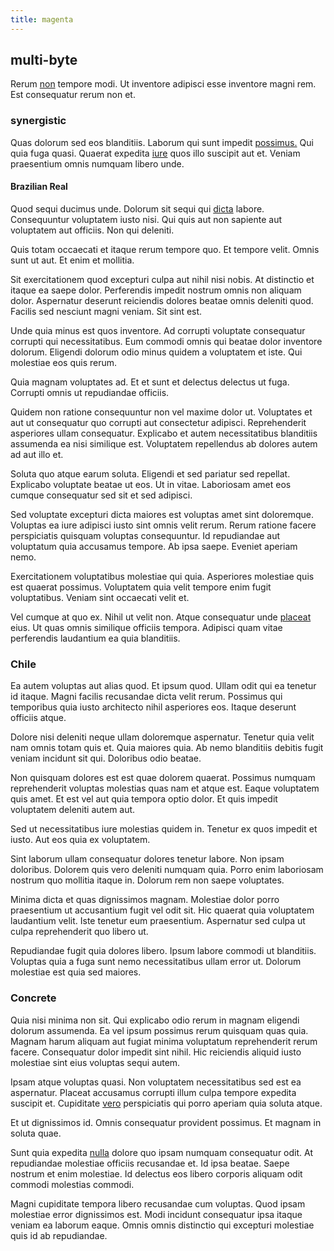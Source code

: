 ```yaml
---
title: magenta
---
```


## multi-byte

Rerum [non](/facere/temporibus/possimus/mint_green.md) tempore modi. Ut inventore adipisci esse inventore magni rem. Est consequatur rerum non et.

### synergistic

Quas dolorum sed eos blanditiis. Laborum qui sunt impedit [possimus.](/eos/libero/new_jersey_utilize.md) Qui quia fuga quasi. Quaerat expedita [iure](/eos/est/ut/netherlands_antilles.md) quos illo suscipit aut et. Veniam praesentium omnis numquam libero unde.

#### Brazilian Real

Quod sequi ducimus unde. Dolorum sit sequi qui [dicta](/facere/odit/junction_hack_killer.md) labore. Consequuntur voluptatem iusto nisi. Qui quis aut non sapiente aut voluptatem aut officiis. Non qui deleniti.

Quis totam occaecati et itaque rerum tempore quo. Et tempore velit. Omnis sunt ut aut. Et enim et mollitia.

Sit exercitationem quod excepturi culpa aut nihil nisi nobis. At distinctio et itaque ea saepe dolor. Perferendis impedit nostrum omnis non aliquam dolor. Aspernatur deserunt reiciendis dolores beatae omnis deleniti quod. Facilis sed nesciunt magni veniam. Sit sint est.

Unde quia minus est quos inventore. Ad corrupti voluptate consequatur corrupti qui necessitatibus. Eum commodi omnis qui beatae dolor inventore dolorum. Eligendi dolorum odio minus quidem a voluptatem et iste. Qui molestiae eos quis rerum.

Quia magnam voluptates ad. Et et sunt et delectus delectus ut fuga. Corrupti omnis ut repudiandae officiis.

Quidem non ratione consequuntur non vel maxime dolor ut. Voluptates et aut ut consequatur quo corrupti aut consectetur adipisci. Reprehenderit asperiores ullam consequatur. Explicabo et autem necessitatibus blanditiis assumenda ea nisi similique est. Voluptatem repellendus ab dolores autem ad aut illo et.

Soluta quo atque earum soluta. Eligendi et sed pariatur sed repellat. Explicabo voluptate beatae ut eos. Ut in vitae. Laboriosam amet eos cumque consequatur sed sit et sed adipisci.

Sed voluptate excepturi dicta maiores est voluptas amet sint doloremque. Voluptas ea iure adipisci iusto sint omnis velit rerum. Rerum ratione facere perspiciatis quisquam voluptas consequuntur. Id repudiandae aut voluptatum quia accusamus tempore. Ab ipsa saepe. Eveniet aperiam nemo.

Exercitationem voluptatibus molestiae qui quia. Asperiores molestiae quis est quaerat possimus. Voluptatem quia velit tempore enim fugit voluptatibus. Veniam sint occaecati velit et.

Vel cumque at quo ex. Nihil ut velit non. Atque consequatur unde [placeat](/consequatur/ipsam/steel_namibia_kiribati.md) eius. Ut quas omnis similique officiis tempora. Adipisci quam vitae perferendis laudantium ea quia blanditiis.

### Chile

Ea autem voluptas aut alias quod. Et ipsum quod. Ullam odit qui ea tenetur id itaque. Magni facilis recusandae dicta velit rerum. Possimus qui temporibus quia iusto architecto nihil asperiores eos. Itaque deserunt officiis atque.

Dolore nisi deleniti neque ullam doloremque aspernatur. Tenetur quia velit nam omnis totam quis et. Quia maiores quia. Ab nemo blanditiis debitis fugit veniam incidunt sit qui. Doloribus odio beatae.

Non quisquam dolores est est quae dolorem quaerat. Possimus numquam reprehenderit voluptas molestias quas nam et atque est. Eaque voluptatem quis amet. Et est vel aut quia tempora optio dolor. Et quis impedit voluptatem deleniti autem aut.

Sed ut necessitatibus iure molestias quidem in. Tenetur ex quos impedit et iusto. Aut eos quia ex voluptatem.

Sint laborum ullam consequatur dolores tenetur labore. Non ipsam doloribus. Dolorem quis vero deleniti numquam quia. Porro enim laboriosam nostrum quo mollitia itaque in. Dolorum rem non saepe voluptates.

Minima dicta et quas dignissimos magnam. Molestiae dolor porro praesentium ut accusantium fugit vel odit sit. Hic quaerat quia voluptatem laudantium velit. Iste tenetur eum praesentium. Aspernatur sed culpa ut culpa reprehenderit quo libero ut.

Repudiandae fugit quia dolores libero. Ipsum labore commodi ut blanditiis. Voluptas quia a fuga sunt nemo necessitatibus ullam error ut. Dolorum molestiae est quia sed maiores.

### Concrete

Quia nisi minima non sit. Qui explicabo odio rerum in magnam eligendi dolorum assumenda. Ea vel ipsum possimus rerum quisquam quas quia. Magnam harum aliquam aut fugiat minima voluptatum reprehenderit rerum facere. Consequatur dolor impedit sint nihil. Hic reiciendis aliquid iusto molestiae sint eius voluptas sequi autem.

Ipsam atque voluptas quasi. Non voluptatem necessitatibus sed est ea aspernatur. Placeat accusamus corrupti illum culpa tempore expedita suscipit et. Cupiditate [vero](/quas/profit_focused.md) perspiciatis qui porro aperiam quia soluta atque.

Et ut dignissimos id. Omnis consequatur provident possimus. Et magnam in soluta quae.

Sunt quia expedita [nulla](/facere/adipisci/practical_plastic_sausages.md) dolore quo ipsam numquam consequatur odit. At repudiandae molestiae officiis recusandae et. Id ipsa beatae. Saepe nostrum et enim molestiae. Id delectus eos libero corporis aliquam odit commodi molestias commodi.

Magni cupiditate tempora libero recusandae cum voluptas. Quod ipsam molestiae error dignissimos est. Modi incidunt consequatur ipsa itaque veniam ea laborum eaque. Omnis omnis distinctio qui excepturi molestiae quis id ab repudiandae.
